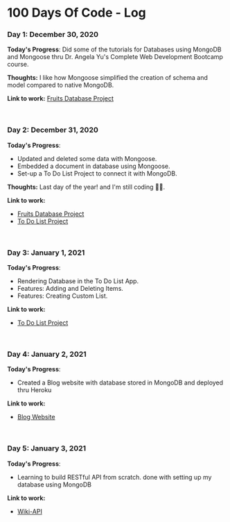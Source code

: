 # 100 Days Of Code - Log

### Day 1: December 30, 2020

**Today's Progress**: Did some of the tutorials for Databases using MongoDB and Mongoose thru Dr. Angela Yu's Complete Web Development Bootcamp course.

**Thoughts:** I like how Mongoose simplified the creation of schema and model compared to native MongoDB.

**Link to work:** [Fruits Database Project](https://github.com/lyndoncortez/The-Complete-2020-Web-Development-Bootcamp/tree/master/Fruits-project)

<br>

### Day 2: December 31, 2020

**Today's Progress**: 
- Updated and deleted some data with Mongoose. 
- Embedded a document in database using Mongoose.
- Set-up a To Do List Project to connect it with MongoDB.

**Thoughts:** Last day of the year! and I'm still coding 🤘🏼.

**Link to work:** 
- [Fruits Database Project](https://github.com/lyndoncortez/The-Complete-2020-Web-Development-Bootcamp/tree/master/Fruits-project)
- [To Do List Project](https://github.com/lyndoncortez/The-Complete-2020-Web-Development-Bootcamp/tree/master/ToDoList-v2)

<br>

### Day 3: January 1, 2021

**Today's Progress**: 
- Rendering Database in the To Do List App. 
- Features: Adding and Deleting Items.
- Features: Creating Custom List.

**Link to work:** 
- [To Do List Project](https://github.com/lyndoncortez/The-Complete-2020-Web-Development-Bootcamp/tree/master/ToDoList-v2)

<br>

### Day 4: January 2, 2021

**Today's Progress**: 
- Created a Blog website with database stored in MongoDB and deployed thru Heroku

**Link to work:** 
- [Blog Website](https://github.com/lyndoncortez/The-Complete-2020-Web-Development-Bootcamp/tree/master/Blog-with-Database)

<br>

### Day 5: January 3, 2021

**Today's Progress**: 
- Learning to build RESTful API from scratch. done with setting up my database using MongoDB

**Link to work:** 
- [Wiki-API](https://github.com/lyndoncortez/The-Complete-2020-Web-Development-Bootcamp/tree/master/Wiki-API)


